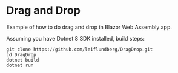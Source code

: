 # Drag and Drop
Example of how to do drag and drop in Blazor Web Assembly app. 

Assuming you have Dotnet 8 SDK installed, build steps: 
``` 
git clone https://github.com/leiflundberg/DragDrop.git
cd DragDrop
dotnet build 
dotnet run
``` 